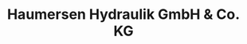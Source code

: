 ---
title: "Haumersen Hydraulik GmbH & Co. KG"
url: /bad-salzuflen/haumersen-hydraulik-gmbh-und-co-kg/
shop: Autoteile
---